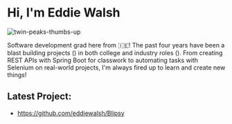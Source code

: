 # Hi, I'm Eddie Walsh
![twin-peaks-thumbs-up](https://github.com/eddiewalsh/eddiewalsh/assets/170438459/a7f19ec9-9b53-4f8d-9fbb-8d2fc9ccefca)

Software development grad here from 🇮🇪! The past four years have been a blast building projects () in both college and industry roles (). 
From creating REST APIs with Spring Boot for classwork to automating tasks with Selenium on real-world projects, I'm always fired up to learn and create new things! 


## Latest Project:
  * https://github.com/eddiewalsh/Blipsy


